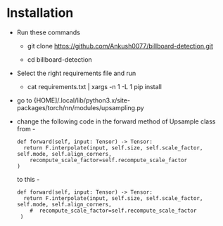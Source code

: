 # Installation

 - Run these commands
     
     - git clone https://github.com/Ankush0077/billboard-detection.git
     
     - cd billboard-detection
     
 - Select the right requirements file and run
 
     - cat requirements.txt | xargs -n 1 -L 1 pip install
 
 - go to {HOME]/.local/lib/python3.x/site-packages/torch/nn/modules/upsampling.py
 
 - change the following code in the forward method of Upsample class from -
   ```
   def forward(self, input: Tensor) -> Tensor:
     return F.interpolate(input, self.size, self.scale_factor, self.mode, self.align_corners,
       recompute_scale_factor=self.recompute_scale_factor
   )
   ```

   to this -
   ```
   def forward(self, input: Tensor) -> Tensor:
     return F.interpolate(input, self.size, self.scale_factor, self.mode, self.align_corners,
       #  recompute_scale_factor=self.recompute_scale_factor
    )
   ```
